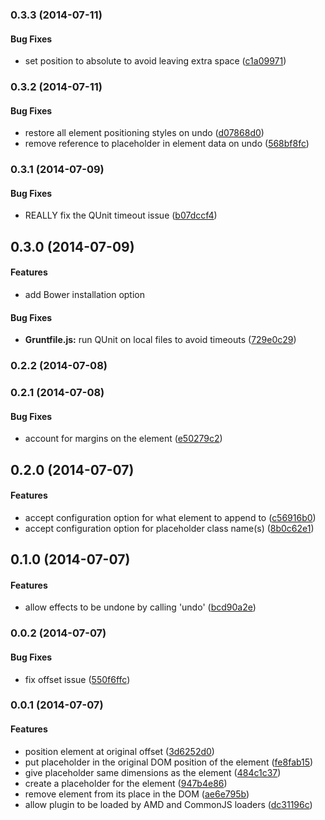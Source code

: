 <a name="0.3.3"></a>
### 0.3.3 (2014-07-11)


#### Bug Fixes

* set position to absolute to avoid leaving extra space ([c1a09971](https://github.com/garrettn/jquery-takeout/commit/c1a099713828cfb6aae6800bc9aa1e2a29ec499d))


<a name="0.3.2"></a>
### 0.3.2 (2014-07-11)


#### Bug Fixes

* restore all element positioning styles on undo ([d07868d0](https://github.com/garrettn/jquery-takeout/commit/d07868d06a0ec16312719fbcb8135b6c8261e8c3))
* remove reference to placeholder in element data on undo ([568bf8fc](https://github.com/garrettn/jquery-takeout/commit/568bf8fc1c94ce00c97d954bfba3e991a4ef2f0e))


<a name="0.3.1"></a>
### 0.3.1 (2014-07-09)


#### Bug Fixes

* REALLY fix the QUnit timeout issue ([b07dccf4](https://github.com/garrettn/jquery-takeout/commit/b07dccf4ee3e1c5914bab5c21dd4c23414810ff1))


<a name="0.3.0"></a>
## 0.3.0 (2014-07-09)


#### Features

* add Bower installation option


#### Bug Fixes

* **Gruntfile.js:** run QUnit on local files to avoid timeouts ([729e0c29](https://github.com/garrettn/jquery-takeout/commit/729e0c29ff214c61b605f1b8d6c135a64d6438df))


<a name="0.2.2"></a>
### 0.2.2 (2014-07-08)


<a name="0.2.1"></a>
### 0.2.1 (2014-07-08)


#### Bug Fixes

* account for margins on the element ([e50279c2](https://github.com/garrettn/jquery-takeout/commit/e50279c256a62423c9682a3693df2bfa6736ca48))


<a name="0.2.0"></a>
## 0.2.0 (2014-07-07)


#### Features

* accept configuration option for what element to append to ([c56916b0](https://github.com/garrettn/jquery-takeout/commit/c56916b09d5e65ec6b5e01010ec4d6ed60bb2611))
* accept configuration option for placeholder class name(s) ([8b0c62e1](https://github.com/garrettn/jquery-takeout/commit/8b0c62e1e4c2ee10f2b67d33a52d5460c8948a05))


<a name="0.1.0"></a>
## 0.1.0 (2014-07-07)


#### Features

* allow effects to be undone by calling 'undo' ([bcd90a2e](https://github.com/garrettn/jquery-takeout/commit/bcd90a2e66f34b424034cd265db50c60b547775c))


<a name="0.0.2"></a>
### 0.0.2 (2014-07-07)


#### Bug Fixes

* fix offset issue ([550f6ffc](https://github.com/garrettn/jquery-takeout/commit/550f6ffcc523a01247aa57a5e9d246a8e0a16abe))


<a name="0.0.1"></a>
### 0.0.1 (2014-07-07)


#### Features

* position element at original offset ([3d6252d0](https://github.com/garrettn/jquery-takeout/commit/3d6252d006270090727f3429751c36c2e460af86))
* put placeholder in the original DOM position of the element ([fe8fab15](https://github.com/garrettn/jquery-takeout/commit/fe8fab15865873994cf1fb3784dda87c4420acbd))
* give placeholder same dimensions as the element ([484c1c37](https://github.com/garrettn/jquery-takeout/commit/484c1c37ebc68cbdd159d5ab982ab1c1fbcadf3f))
* create a placeholder for the element ([947b4e86](https://github.com/garrettn/jquery-takeout/commit/947b4e86eb6bd4df6f06b0b5e1878cd01970e295))
* remove element from its place in the DOM ([ae6e795b](https://github.com/garrettn/jquery-takeout/commit/ae6e795ba4beb4050a37794597dc98fe277500dd))
* allow plugin to be loaded by AMD and CommonJS loaders ([dc31196c](https://github.com/garrettn/jquery-takeout/commit/dc31196c61b06ed0c67bdc9c90e918a125045a59))

